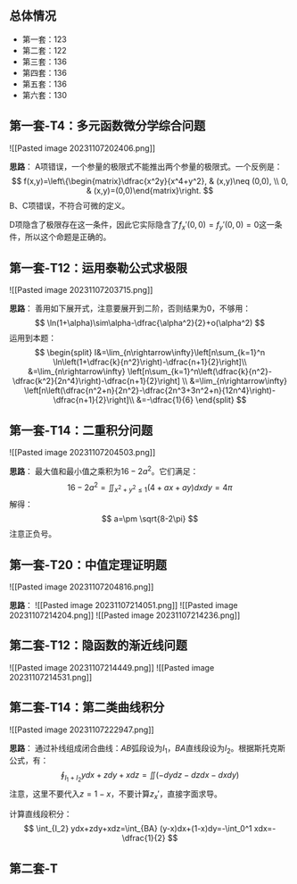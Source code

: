 
## 总体情况

- 第一套：123
- 第二套：122
- 第三套：136
- 第四套：136
- 第五套：136
- 第六套：130

## 第一套-T4：多元函数微分学综合问题

![[Pasted image 20231107202406.png]]

**思路**：
A项错误，一个参量的极限式不能推出两个参量的极限式。一个反例是：
$$
f(x,y)=\left\{\begin{matrix}\dfrac{x^2y}{x^4+y^2}, & (x,y)\neq (0,0), \\ 0, & (x,y)=(0,0)\end{matrix}\right.
$$
B、C项错误，不符合可微的定义。

D项隐含了极限存在这一条件，因此它实际隐含了$f_x'(0,0)=f_y'(0,0)=0$这一条件，所以这个命题是正确的。

## 第一套-T12：运用泰勒公式求极限

![[Pasted image 20231107203715.png]]

**思路**：
善用如下展开式，注意要展开到二阶，否则结果为0，不够用：
$$
\ln(1+\alpha)\sim\alpha-\dfrac{\alpha^2}{2}+o(\alpha^2)
$$
运用到本题：
$$
\begin{split}
I&=\lim_{n\rightarrow\infty}\left[n\sum_{k=1}^n \ln\left(1+\dfrac{k}{n^2}\right)-\dfrac{n+1}{2}\right]\\
&=\lim_{n\rightarrow\infty} \left[n\sum_{k=1}^n\left(\dfrac{k}{n^2}-\dfrac{k^2}{2n^4}\right)-\dfrac{n+1}{2}\right] \\
&=\lim_{n\rightarrow\infty} \left[n\left(\dfrac{n^2+n}{2n^2}-\dfrac{2n^3+3n^2+n}{12n^4}\right)-\dfrac{n+1}{2}\right]\\
&=-\dfrac{1}{6}
\end{split}
$$

## 第一套-T14：二重积分问题

![[Pasted image 20231107204503.png]]

**思路**：
最大值和最小值之乘积为$16-2a^2$。它们满足：
$$
16-2a^2=\iint_{x^2+y^2\le 1} (4+ax+ay)dxdy=4\pi
$$
解得：
$$
a=\pm \sqrt{8-2\pi}
$$
注意正负号。

## 第一套-T20：中值定理证明题

![[Pasted image 20231107204816.png]]

**思路**：
![[Pasted image 20231107214051.png]]
![[Pasted image 20231107214204.png]]
![[Pasted image 20231107214236.png]]

## 第二套-T12：隐函数的渐近线问题

![[Pasted image 20231107214449.png]]
![[Pasted image 20231107214531.png]]

## 第二套-T14：第二类曲线积分

![[Pasted image 20231107222947.png]]

**思路**：
通过补线组成闭合曲线：$AB$弧段设为$I_1$，$BA$直线段设为$I_2$。根据斯托克斯公式，有：
$$
\oint_{I_1+I_2} ydx+zdy+xdz=\iint (-dydz-dzdx-dxdy)
$$
注意，这里不要代入$z=1-x$，不要计算$z_x'$，直接字面求导。

计算直线段积分：
$$
\int_{I_2} ydx+zdy+xdz=\int_{BA} (y-x)dx+(1-x)dy=-\int_0^1 xdx=-\dfrac{1}{2}
$$

## 第二套-T